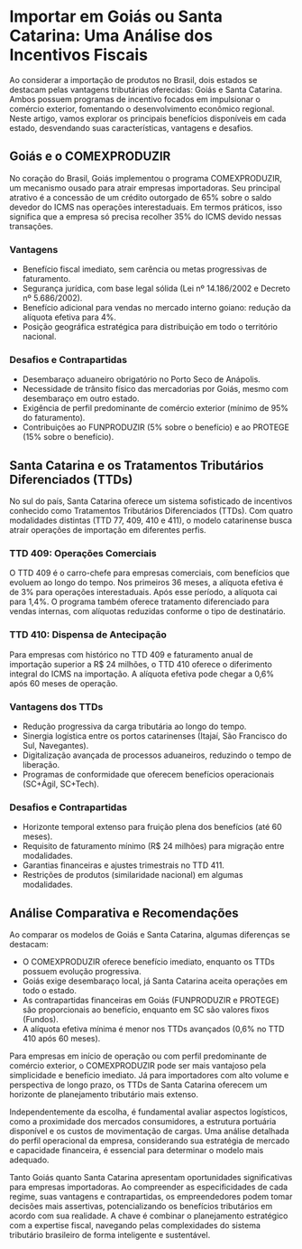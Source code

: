 # Importar em Goiás ou Santa Catarina: Uma Análise dos Incentivos Fiscais

Ao considerar a importação de produtos no Brasil, dois estados se destacam pelas vantagens tributárias oferecidas: Goiás e Santa Catarina. Ambos possuem programas de incentivo focados em impulsionar o comércio exterior, fomentando o desenvolvimento econômico regional. Neste artigo, vamos explorar os principais benefícios disponíveis em cada estado, desvendando suas características, vantagens e desafios.

## Goiás e o COMEXPRODUZIR

No coração do Brasil, Goiás implementou o programa COMEXPRODUZIR, um mecanismo ousado para atrair empresas importadoras. Seu principal atrativo é a concessão de um crédito outorgado de 65% sobre o saldo devedor do ICMS nas operações interestaduais. Em termos práticos, isso significa que a empresa só precisa recolher 35% do ICMS devido nessas transações.

### Vantagens

- Benefício fiscal imediato, sem carência ou metas progressivas de faturamento.
- Segurança jurídica, com base legal sólida (Lei nº 14.186/2002 e Decreto nº 5.686/2002).
- Benefício adicional para vendas no mercado interno goiano: redução da alíquota efetiva para 4%.
- Posição geográfica estratégica para distribuição em todo o território nacional.

### Desafios e Contrapartidas

- Desembaraço aduaneiro obrigatório no Porto Seco de Anápolis.
- Necessidade de trânsito físico das mercadorias por Goiás, mesmo com desembaraço em outro estado.
- Exigência de perfil predominante de comércio exterior (mínimo de 95% do faturamento).
- Contribuições ao FUNPRODUZIR (5% sobre o benefício) e ao PROTEGE (15% sobre o benefício).

## Santa Catarina e os Tratamentos Tributários Diferenciados (TTDs)

No sul do país, Santa Catarina oferece um sistema sofisticado de incentivos conhecido como Tratamentos Tributários Diferenciados (TTDs). Com quatro modalidades distintas (TTD 77, 409, 410 e 411), o modelo catarinense busca atrair operações de importação em diferentes perfis.

### TTD 409: Operações Comerciais

O TTD 409 é o carro-chefe para empresas comerciais, com benefícios que evoluem ao longo do tempo. Nos primeiros 36 meses, a alíquota efetiva é de 3% para operações interestaduais. Após esse período, a alíquota cai para 1,4%. O programa também oferece tratamento diferenciado para vendas internas, com alíquotas reduzidas conforme o tipo de destinatário.

### TTD 410: Dispensa de Antecipação

Para empresas com histórico no TTD 409 e faturamento anual de importação superior a R$ 24 milhões, o TTD 410 oferece o diferimento integral do ICMS na importação. A alíquota efetiva pode chegar a 0,6% após 60 meses de operação.

### Vantagens dos TTDs

- Redução progressiva da carga tributária ao longo do tempo.
- Sinergia logística entre os portos catarinenses (Itajaí, São Francisco do Sul, Navegantes).
- Digitalização avançada de processos aduaneiros, reduzindo o tempo de liberação.
- Programas de conformidade que oferecem benefícios operacionais (SC+Ágil, SC+Tech).

### Desafios e Contrapartidas

- Horizonte temporal extenso para fruição plena dos benefícios (até 60 meses).
- Requisito de faturamento mínimo (R$ 24 milhões) para migração entre modalidades.
- Garantias financeiras e ajustes trimestrais no TTD 411.
- Restrições de produtos (similaridade nacional) em algumas modalidades.

## Análise Comparativa e Recomendações

Ao comparar os modelos de Goiás e Santa Catarina, algumas diferenças se destacam:

- O COMEXPRODUZIR oferece benefício imediato, enquanto os TTDs possuem evolução progressiva.
- Goiás exige desembaraço local, já Santa Catarina aceita operações em todo o estado.
- As contrapartidas financeiras em Goiás (FUNPRODUZIR e PROTEGE) são proporcionais ao benefício, enquanto em SC são valores fixos (Fundos).
- A alíquota efetiva mínima é menor nos TTDs avançados (0,6% no TTD 410 após 60 meses).

Para empresas em início de operação ou com perfil predominante de comércio exterior, o COMEXPRODUZIR pode ser mais vantajoso pela simplicidade e benefício imediato. Já para importadores com alto volume e perspectiva de longo prazo, os TTDs de Santa Catarina oferecem um horizonte de planejamento tributário mais extenso.

Independentemente da escolha, é fundamental avaliar aspectos logísticos, como a proximidade dos mercados consumidores, a estrutura portuária disponível e os custos de movimentação de cargas. Uma análise detalhada do perfil operacional da empresa, considerando sua estratégia de mercado e capacidade financeira, é essencial para determinar o modelo mais adequado.

Tanto Goiás quanto Santa Catarina apresentam oportunidades significativas para empresas importadoras. Ao compreender as especificidades de cada regime, suas vantagens e contrapartidas, os empreendedores podem tomar decisões mais assertivas, potencializando os benefícios tributários em acordo com sua realidade. A chave é combinar o planejamento estratégico com a expertise fiscal, navegando pelas complexidades do sistema tributário brasileiro de forma inteligente e sustentável.

